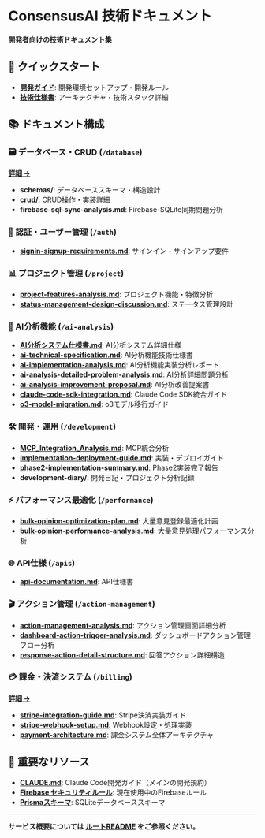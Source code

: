 # ConsensusAI 技術ドキュメント

**開発者向けの技術ドキュメント集**

## 🚀 クイックスタート

- **[開発ガイド](./development-guide.md)**: 開発環境セットアップ・開発ルール
- **[技術仕様書](./technical-specifications.md)**: アーキテクチャ・技術スタック詳細

## 📚 ドキュメント構成

### 🗃️ データベース・CRUD (`/database`)
**[詳細 →](./database/README.md)**
- **schemas/**: データベーススキーマ・構造設計
- **crud/**: CRUD操作・実装詳細
- **firebase-sql-sync-analysis.md**: Firebase-SQLite同期問題分析

### 🔐 認証・ユーザー管理 (`/auth`)
- **[signin-signup-requirements.md](./auth/signin-signup-requirements.md)**: サインイン・サインアップ要件

### 📊 プロジェクト管理 (`/project`) 
- **[project-features-analysis.md](./project/project-features-analysis.md)**: プロジェクト機能・特徴分析
- **[status-management-design-discussion.md](./project/status-management-design-discussion.md)**: ステータス管理設計

### 🤖 AI分析機能 (`/ai-analysis`)
- **[AI分析システム仕様書.md](./ai-analysis/AI分析システム仕様書.md)**: AI分析システム詳細仕様
- **[ai-technical-specification.md](./ai-analysis/ai-technical-specification.md)**: AI分析機能技術仕様書
- **[ai-implementation-analysis.md](./ai-analysis/ai-implementation-analysis.md)**: AI分析機能実装分析レポート
- **[ai-analysis-detailed-problem-analysis.md](./ai-analysis/ai-analysis-detailed-problem-analysis.md)**: AI分析詳細問題分析
- **[ai-analysis-improvement-proposal.md](./ai-analysis/ai-analysis-improvement-proposal.md)**: AI分析改善提案書
- **[claude-code-sdk-integration.md](./ai-analysis/claude-code-sdk-integration.md)**: Claude Code SDK統合ガイド
- **[o3-model-migration.md](./ai-analysis/o3-model-migration.md)**: o3モデル移行ガイド

### 🛠️ 開発・運用 (`/development`)
- **[MCP_Integration_Analysis.md](./development/MCP_Integration_Analysis.md)**: MCP統合分析
- **[implementation-deployment-guide.md](./development/implementation-deployment-guide.md)**: 実装・デプロイガイド
- **[phase2-implementation-summary.md](./development/phase2-implementation-summary.md)**: Phase2実装完了報告
- **development-diary/**: 開発日記・プロジェクト分析記録

### ⚡ パフォーマンス最適化 (`/performance`)
- **[bulk-opinion-optimization-plan.md](./performance/bulk-opinion-optimization-plan.md)**: 大量意見登録最適化計画
- **[bulk-opinion-performance-analysis.md](./performance/bulk-opinion-performance-analysis.md)**: 大量意見処理パフォーマンス分析

### 🌐 API仕様 (`/apis`)
- **[api-documentation.md](./apis/api-documentation.md)**: API仕様書

### 🎬 アクション管理 (`/action-management`)
- **[action-management-analysis.md](./action-management-analysis.md)**: アクション管理画面詳細分析
- **[dashboard-action-trigger-analysis.md](./dashboard-action-trigger-analysis.md)**: ダッシュボードアクション管理フロー分析
- **[response-action-detail-structure.md](./action-management/response-action-detail-structure.md)**: 回答アクション詳細構造

### 💳 課金・決済システム (`/billing`)
**[詳細 →](./billing/README.md)**
- **[stripe-integration-guide.md](./billing/stripe-integration-guide.md)**: Stripe決済実装ガイド
- **[stripe-webhook-setup.md](./billing/stripe-webhook-setup.md)**: Webhook設定・処理実装
- **[payment-architecture.md](./billing/payment-architecture.md)**: 課金システム全体アーキテクチャ

## 🔗 重要なリソース

- **[CLAUDE.md](../CLAUDE.md)**: Claude Code開発ガイド（メインの開発規約）
- **[Firebase セキュリティルール](../client/firebase-database-rules.json)**: 現在使用中のFirebaseルール
- **[Prismaスキーマ](../server/prisma/schema.prisma)**: SQLiteデータベーススキーマ

---

**サービス概要については [ルートREADME](../README.md) をご参照ください。**